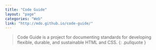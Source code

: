 ```yaml
---
title: "Code Guide"
layout: "page"
categories: "Web"
link: "http://mdo.github.io/code-guide/"
---
```


> Code Guide is a project for documenting standards for developing flexible, durable, and sustainable HTML and CSS.
{: .pullquote }
